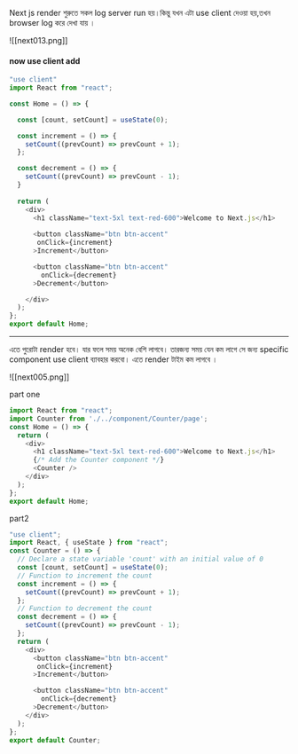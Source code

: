 Next js render শুরুতে সকল log server run হয়।কিন্তু যখন এটা use client দেওয়া হয়,তখন browser  log করে দেখা যায় ।

![[next013.png]]

#### now use client add 

```js
"use client"
import React from "react";

const Home = () => {

  const [count, setCount] = useState(0);

  const increment = () => {
    setCount((prevCount) => prevCount + 1);
  };

  const decrement = () => {
    setCount((prevCount) => prevCount - 1);
  }
  
  return (
    <div>
      <h1 className="text-5xl text-red-600">Welcome to Next.js</h1>
    
      <button className="btn btn-accent"
       onClick={increment}
      >Increment</button>

      <button className="btn btn-accent"
        onClick={decrement}
      >Decrement</button>

    </div>
  );
};
export default Home;
```

---

এতে পুরোটা render হবে। যার ফলে সময় অনেক বেশি লাগবে। তারজন্য সময় যেন কম লাগে সে জন্য specific component use client ব্যাবহার করবো। এতে render টাইম কম লাগবে ।

![[next005.png]]

part one
```js
import React from "react";
import Counter from './../component/Counter/page';
const Home = () => {
  return (
    <div>
      <h1 className="text-5xl text-red-600">Welcome to Next.js</h1>
      {/* Add the Counter component */}
      <Counter />
    </div>
  );
};
export default Home;
```

part2
```js
"use client";
import React, { useState } from "react";
const Counter = () => {
  // Declare a state variable 'count' with an initial value of 0
  const [count, setCount] = useState(0);
  // Function to increment the count
  const increment = () => {
    setCount((prevCount) => prevCount + 1);
  };
  // Function to decrement the count
  const decrement = () => {
    setCount((prevCount) => prevCount - 1);
  };
  return (
    <div>  
      <button className="btn btn-accent"
       onClick={increment}
      >Increment</button>

      <button className="btn btn-accent"
        onClick={decrement}
      >Decrement</button>    
    </div>
  );
};
export default Counter;
```